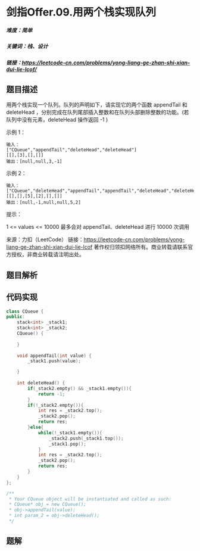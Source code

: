 # 剑指Offer.09.用两个栈实现队列

##### 难度：简单

##### 关键词：栈、设计

##### 链接：https://leetcode-cn.com/problems/yong-liang-ge-zhan-shi-xian-dui-lie-lcof/

## 题目描述

用两个栈实现一个队列。队列的声明如下，请实现它的两个函数 appendTail 和 deleteHead ，分别完成在队列尾部插入整数和在队列头部删除整数的功能。(若队列中没有元素，deleteHead 操作返回 -1 )

 

示例 1：

```
输入：
["CQueue","appendTail","deleteHead","deleteHead"]
[[],[3],[],[]]
输出：[null,null,3,-1]
```

示例 2：

```
输入：
["CQueue","deleteHead","appendTail","appendTail","deleteHead","deleteHead"]
[[],[],[5],[2],[],[]]
输出：[null,-1,null,null,5,2]
```

提示：

1 <= values <= 10000
最多会对 appendTail、deleteHead 进行 10000 次调用

来源：力扣（LeetCode）
链接：https://leetcode-cn.com/problems/yong-liang-ge-zhan-shi-xian-dui-lie-lcof
著作权归领扣网络所有。商业转载请联系官方授权，非商业转载请注明出处。

## 题目解析

## 代码实现

```c++
class CQueue {
public:
    stack<int> _stack1;
    stack<int> _stack2;
    CQueue() {
        
    }
    
    void appendTail(int value) {
        _stack1.push(value);

    }
    
    int deleteHead() {
        if(_stack2.empty() && _stack1.empty()){
            return -1;
        }
        if(!_stack2.empty()){
            int res = _stack2.top();
            _stack2.pop();
            return res;
        }else{
            while(!_stack1.empty()){
                _stack2.push(_stack1.top());
                _stack1.pop();
            }
            int res = _stack2.top();
            _stack2.pop();
            return res;
        }
    }
};

/**
 * Your CQueue object will be instantiated and called as such:
 * CQueue* obj = new CQueue();
 * obj->appendTail(value);
 * int param_2 = obj->deleteHead();
 */
```



## 题解


